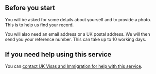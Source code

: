 <h2 class="govuk-heading-m">Before you start</h2>
You will be asked for some details about yourself and to provide a photo. This is to help us find your record.

You will also need an email address or a UK postal address. We will then send you your reference number. This can take up to 10 working days.

<h2 class="govuk-heading-m">If you need help using this service</h2>

You can [contact UK Visas and Immigration for help with this service](https://www.gov.uk/contact-ukvi-inside-outside-uk).
